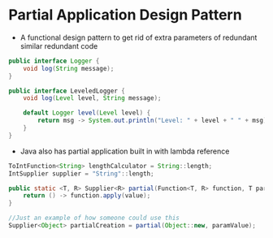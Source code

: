 # Partial Application Design Pattern

- A functional design pattern to get rid of extra parameters of redundant similar redundant code

```java
public interface Logger {
    void log(String message);
}

public interface LeveledLogger {
    void log(Level level, String message);

    default Logger level(Level level) {
        return msg -> System.out.println("Level: " + level + " " + msg);
    }
}
```

- Java also has partial application built in with lambda reference

```java
ToIntFunction<String> lengthCalculator = String::length;
IntSupplier supplier = "String"::length;

public static <T, R> Supplier<R> partial(Function<T, R> function, T parameterValue) {
    return () -> function.apply(value);
}

//Just an example of how someone could use this
Supplier<Object> partialCreation = partial(Object::new, paramValue);
```

